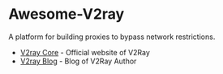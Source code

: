 
# Awesome-V2ray

A platform for building proxies to bypass network restrictions.

<!-- BEGIN LIST -->

- [V2ray Core](https://www.v2ray.com/) - Official website of V2Ray
- [V2ray Blog](https://steemit.com/@v2ray) - Blog of V2Ray Author

